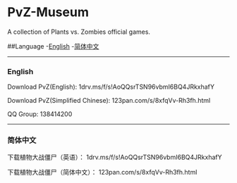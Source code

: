 # PvZ-Museum
A collection of Plants vs. Zombies official games.

##Language
-[English](#English)
-[简体中文](#Chinese)

---

### English
Download PvZ(English):
1drv.ms/f/s!AoQQsrTSN96vbmI6BQ4JRkxhafY

Download PvZ(Simplified Chinese):
123pan.com/s/8xfqVv-Rh3fh.html

QQ Group:
138414200

---
### 简体中文
下载植物大战僵尸（英语）：
1drv.ms/f/s!AoQQsrTSN96vbmI6BQ4JRkxhafY

下载植物大战僵尸（简体中文）：
123pan.com/s/8xfqVv-Rh3fh.html
